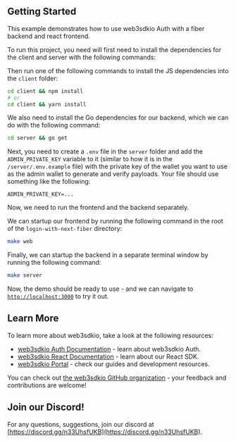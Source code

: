 ## Getting Started

This example demonstrates how to use web3sdkio Auth with a fiber backend and react frontend.

To run this project, you need will first need to install the dependencies for the client and server with the following commands:

Then run one of the following commands to install the JS dependencies into the `client` folder:

```bash
cd client && npm install
# or
cd client && yarn install
```

We also need to install the Go dependencies for our backend, which we can do with the following command:

```bash
cd server && go get
```

Next, you need to create a `.env` file in the `server` folder and add the `ADMIN_PRIVATE_KEY` variable to it (similar to how it is in the `/server/.env.example` file) with the private key of the wallet you want to use as the admin wallet to generate and verify payloads. Your file should use something like the following:

```/server/.env
ADMIN_PRIVATE_KEY=...
```

Now, we need to run the frontend and the backend separately.

We can startup our frontend by running the following command in the root of the `login-with-next-fiber` directory:

```bash
make web
```

Finally, we can startup the backend in a separate terminal window by running the following command:

```bash
make server
```

Now, the demo should be ready to use - and we can navigate to [`http://localhost:3000`](http://localhost:3000) to try it out.


## Learn More

To learn more about web3sdkio, take a look at the following resources:

- [web3sdkio Auth Documentation](https://docs.web3sdk.io/auth) - learn about web3sdkio Auth.
- [web3sdkio React Documentation](https://docs.web3sdk.io/react) - learn about our React SDK.
- [web3sdkio Portal](https://docs.web3sdk.io) - check our guides and development resources.
  
You can check out [the web3sdkio GitHub organization](https://github.com/web3sdkio) - your feedback and contributions are welcome!

## Join our Discord!

For any questions, suggestions, join our discord at [https://discord.gg/n33UhsfUKB](https://discord.gg/n33UhsfUKB).